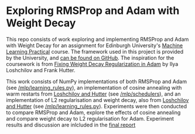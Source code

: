 # Exploring RMSProp and Adam with Weight Decay
This repo consists of work exploring and implementing RMSProp and Adam with Weight Decay for an assignment for Edinburgh University's [Machine Learning Practical](http://www.inf.ed.ac.uk/teaching/courses/mlp/index-2018.html) course. The framework used in this project is provided by the University, and [can be found on GitHub](https://github.com/CSTR-Edinburgh/mlpractical). The inspiration for the coursework is from [Fixing Weight Decay Regularization in Adam](https://arxiv.org/abs/1711.05101) by Ilya Loshchilov and Frank Hutter.

This work consists of NumPy implementations of both RMSProp and Adam (see [/mlp/learning_rules.py](https://github.com/DWhettam/Exploring-RMSProp-and-Adam-with-weight-decay/blob/master/mlp/learning_rules.py)), an implementation of cosine annealing with warm restarts from [Loshchilov and Hutter](https://arxiv.org/abs/1711.05101) (see [/mlp/schedulers](https://github.com/DWhettam/Exploring-RMSProp-and-Adam-with-weight-decay/blob/master/mlp/schedulers.py)), and an implementation of L2 regularisation and weight decay, also from [Loshchilov and Hutter](https://arxiv.org/abs/1711.05101) (see [/mlp/learning_rules.py](https://github.com/DWhettam/Exploring-RMSProp-and-Adam-with-weight-decay/blob/master/mlp/learning_rules.py)). Experiments were then conducted to compare RMSProp and Adam, explore the effects of cosine annealing and compare weight decay to L2 regularisation for Adam. Experiment results and discussion are inlcluded in the [final report](https://github.com/DWhettam/Exploring-RMSProp-and-Adam-with-weight-decay/blob/master/report/MLP_Assignment_1.pdf)
